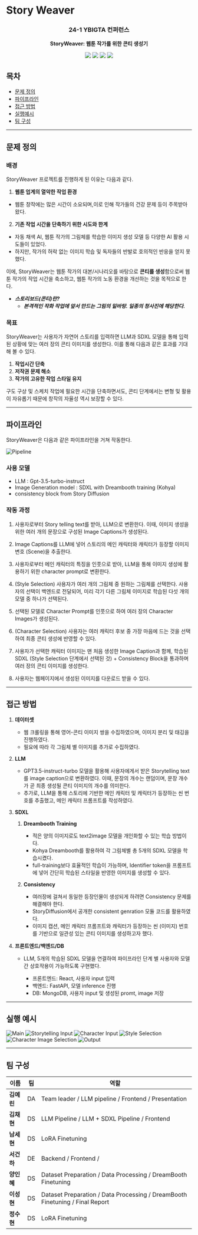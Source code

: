 # Story Weaver

<div align="center">
<h3>24-1 YBIGTA 컨퍼런스</h3>

**StoryWeaver: 웹툰 작가를 위한 콘티 생성기**

<img src="https://img.shields.io/badge/React Native-61DAFB?style=for-the-badge&logo=React&logoColor=white"> <img src="https://img.shields.io/badge/FastAPI-009688?style=for-the-badge&logo=FastAPI&logoColor=white"> <img src="https://img.shields.io/badge/OpenAI API-412991?style=for-the-badge&logo=OpenAI&logoColor=white"> <img src="https://img.shields.io/badge/MySQL-4479A1?style=for-the-badge&logo=MySQL&logoColor=white">

</div>

## 목차
- [문제 정의](#문제-정의)
- [파이프라인](#파이프라인)
- [접근 방법](#접근-방법)
- [실행예시 ](#실행-예시)
- [팀 구성](#팀-구성)

---

## 문제 정의

### 배경

StoryWeaver 프로젝트를 진행하게 된 이유는 다음과 같다.

1. **웹툰 업계의 열악한 작업 환경**
- 웹툰 창작에는 많은 시간이 소요되며,이로 인해 작가들의 건강 문제 등이 주목받아 왔다.

2. **기존 작업 시간을 단축하기 위한 시도와 한계**
- 자동 채색 AI, 웹툰 작가의 그림체를 학습한 이미지 생성 모델 등 다양한 AI 활용 시도들이 있었다.
- 하지만, 작가의 허락 없는 이미지 학습 및 독자들의 반발로 호의적인 반응을 얻지 못했다.

이에, StoryWeaver는 웹툰 작가의 대본/시나리오를 바탕으로 **콘티를 생성**함으로써 웹툰 작가의 작업 시간을 축소하고, 웹툰 작가의 노동 환경을 개선하는 것을 목적으로 한다.

- ***스토리보드(콘티)란?***
   - ***본격적인 작화 작업에 앞서 만드는 그림의 밑바탕. 일종의 청사진에 해당한다.***

### 목표

 StoryWeaver는 사용자가 자연어 스토리를 입력하면 LLM과 SDXL 모델을 통해 입력된 상황에 맞는 여러 장의 콘티 이미지를 생성한다. 이를 통해 다음과 같은 효과를 기대해 볼 수 있다.

1. **작업시간 단축**
2. **저작권 문제 해소**
3. **작가의 고유한 작업 스타일 유지**

 구도 구상 및 스케치 작업에 필요한 시간을 단축하면서도, 콘티 단계에서는 변형 및 활용이 자유롭기 때문에 창작의 자율성 역시 보장할 수 있다.

---

## 파이프라인

StoryWeaver은 다음과 같은 파이프라인을 거쳐 작동한다.

![Pipeline](/imgs/pipeline.PNG)

### 사용 모델

- LLM : Gpt-3.5-turbo-instruct
- Image Generation model : SDXL with Dreambooth training (Kohya)
- consistency block from Story Diffusion

### 작동 과정

1. 사용자로부터 Story telling text를 받아, LLM으로 변환한다. 이때, 이미지 생성을 위한 여러 개의 문장으로 구성된 Image Captions가 생성된다.

2. Image Captions를 LLM에 넣어 스토리의 메인 캐릭터와 캐릭터가 등장할 이미지 변호 (Scene)을 추출한다.

3. 사용자로부터 메인 캐릭터의 특징을 인풋으로 받아, LLM을 통해 이미지 생성에 활용하기 위한 character prompt로 변환한다.

4. (Style Selection) 사용자가 여러 개의 그림체 중 원하는 그림체를 선택한다. 사용자의 선택이 백엔드로 전달되어, 미리 각기 다른 그림체 이미지로 학습된 다섯 개의 모델 중 하나가 선택된다.

5. 선택된 모델로 Character Prompt를 인풋으로 하여 여러 장의 Character Images가 생성된다. 

6. (Character Selection) 사용자는 여러 캐릭터 후보 중 가장 마음에 드는 것을 선택하여 최종 콘티 생성에 반영할 수 있다.

7. 사용자가 선택한 캐릭터 이미지는 맨 처음 생성한 Image Caption과 함께, 학습된 SDXL (Style Selection 단계에서 선택된 것) + Consistency Block을 통과하며 여러 장의 콘티 이미지를 생성한다.

8. 사용자는 웹페이지에서 생성된 이미지를 다운로드 받을 수 있다.


---

## 접근 방법

1. **데이터셋**
    - 웹 크롤링을 통해 영어-콘티 이미지 쌍을 수집하였으며, 이미지 분리 및 태깅을 진행하였다.
    - 필요에 따라 각 그림체 별 이미지를 추가로 수집하였다.

2. **LLM**
    - GPT3.5-instruct-turbo 모델을 활용해 사용자에게서 받은 Storytelling text를 image caption으로 변환하였다. 이때, 문장의 개수는 랜덤이며, 문장 개수가 곧 최종 생성될 콘티 이미지의 개수를 의미한다.
    - 추가로, LLM을 통해 스토리에 기반한 메인 캐릭터 및 캐릭터가 등장하는 씬 번호를 추출했고, 메인 캐릭터 프롬프트를 작성하였다.

3. **SDXL**

    1. **Dreambooth Training**
        - 적은 양의 이미지로도 text2image 모델을 개인화할 수 있는 학습 방법이다.
        - Kohya Dreambooth를 활용하여 각 그림체별 총 5개의 SDXL 모델을 학습시켰다.
        - full-training보다 효율적인 학습이 가능하며, Identifier token을 프롬프트에 넣어 간단히 학습된 스타일을 반영한 이미지를 생성할 수 있다.


    2. **Consistency**
        - 여러장에 걸쳐서 동일한 등장인물이 생성되게 하려면 Consistency 문제를 해결해야 한다.
        - StoryDiffusion에서 공개한 consistent genration 모듈 코드를 활용하였다.
        - 이미지 캡션, 메인 캐릭터 프롬프트와 캐릭터가 등장하는 씬 (이미지) 번호를 기반으로 일관성 있는 콘티 이미지를 생성하고자 했다.


4. **프론트엔드/백엔드/DB**
    
    - LLM, 5개의 학습된 SDXL 모델을 연결하여 파이프라인 단계 별 사용자와 모델 간 상호작용이 가능하도록 구현했다.

        - 프론트엔드: React, 사용자 input 입력
        - 백엔드: FastAPI, 모델 inference 진행
        - DB: MongoDB, 사용자 input 및 생성된 promt, image 저장

---

## 실행 예시

![Main](/imgs/1.PNG)
![Storytelling Input](/imgs/2.PNG)
![Character Input](/imgs/3.PNG)
![Style Selection](/imgs/4.PNG)
![Character Image Selection](/imgs/5.PNG)
![Output](/imgs/6.PNG)

---

## 팀 구성

|이름|팀|역할|
|-|-|-|
|**김예린**|DA| Team leader / LLM pipeline / Frontend / Presentation |
|**김채현**|DS| LLM Pipeline / LLM + SDXL Pipeline / Frontend |
|**남세현**|DS| LoRA Finetuning |
|**서건하**|DE| Backend / Frontend / |
|**양인혜**|DS| Dataset Preparation / Data Processing / DreamBooth Finetuning |
|**이성현**|DS| Dataset Preparation / Data Processing / DreamBooth Finetuning / Final Report|
|**정수현**|DS| LoRA Finetuning |
